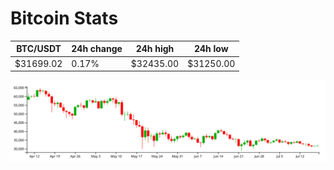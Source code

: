 # Bitcoin Stats

BTC/USDT|24h change|24h high|24h low|
|---|---|---|---|
|$31699.02|0.17%|$32435.00|$31250.00|

<img src="./chart.svg">
